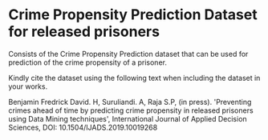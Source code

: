 # Crime Propensity Prediction Dataset for released prisoners

Consists of the Crime Propensity Prediction dataset that can be used for prediction of the crime propensity of a prisoner.

Kindly cite the dataset using the following text when including the dataset in your works. 

Benjamin Fredrick David. H, Suruliandi. A, Raja S.P, (in press). 'Preventing crimes ahead of time by predicting crime propensity in released prisoners using Data Mining techniques', International Journal of Applied Decision Sciences, DOI: 10.1504/IJADS.2019.10019268
